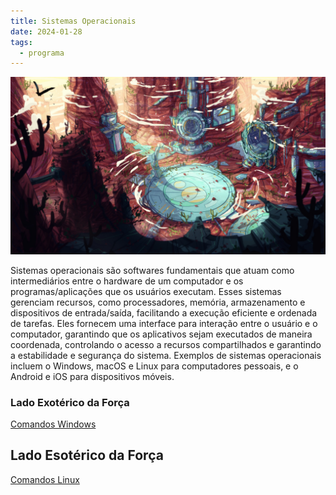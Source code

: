 ```yaml
---
title: Sistemas Operacionais
date: 2024-01-28
tags:
  - programa
---
```

![](../assets/wallhaven-9m8pgk.jpg)

Sistemas operacionais são softwares fundamentais que atuam como intermediários entre o hardware de um computador e os programas/aplicações que os usuários executam. Esses sistemas gerenciam recursos, como processadores, memória, armazenamento e dispositivos de entrada/saída, facilitando a execução eficiente e ordenada de tarefas. Eles fornecem uma interface para interação entre o usuário e o computador, garantindo que os aplicativos sejam executados de maneira coordenada, controlando o acesso a recursos compartilhados e garantindo a estabilidade e segurança do sistema. Exemplos de sistemas operacionais incluem o Windows, macOS e Linux para computadores pessoais, e o Android e iOS para dispositivos móveis.

### Lado Exotérico da Força
[Comandos Windows](Zettelkasten/Comandos%20Windows.md)

## Lado Esotérico da Força
[Comandos Linux](Zettelkasten/Comandos%20Linux.md)
